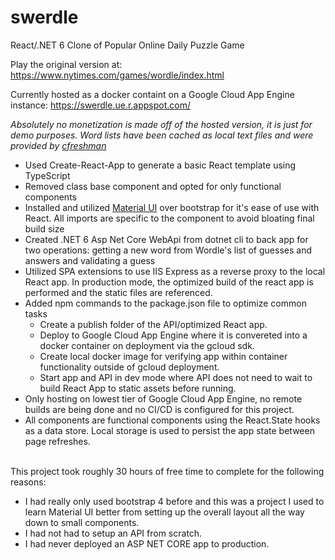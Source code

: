 # swerdle
React/.NET 6 Clone of Popular Online Daily Puzzle Game

Play the original version at: https://www.nytimes.com/games/wordle/index.html

Currently hosted as a docker containt on a Google Cloud App Engine instance: https://swerdle.ue.r.appspot.com/

*Absolutely no monetization is made off of the hosted version, it is just for demo purposes. Word lists have been cached as local text files and were provided by <a href="https://gist.github.com/cfreshman">cfreshman</a>*

<ul>
  <li>Used Create-React-App to generate a basic React template using TypeScript</li>
  <li>Removed class base component and opted for only functional components</li>
  <li>Installed and utilized <a href="https://mui.com/">Material UI</a> over bootstrap for it's ease of use with React. All imports are specific to the component to avoid bloating final build size</li>
  <li>Created .NET 6 Asp Net Core WebApi from dotnet cli to back app for two operations: getting a new word from Wordle's list of guesses and answers and validating a guess</li>
  <li>Utilized SPA extensions to use IIS Express as a reverse proxy to the local React app. In production mode, the optimized build of the react app is performed and the static files are referenced.</li>
  <li>Added npm commands to the package.json file to optimize common tasks
    <ul>
      <li> Create a publish folder of the API/optimized React app. </li>
      <li> Deploy to Google Cloud App Engine where it is convereted into a docker container on deployment via the gcloud sdk. </li>
      <li> Create local docker image for verifying app within container functionality outside of gcloud deployment. </li>
      <li> Start app and API in dev mode where API does not need to wait to build React App to static assets before running. </li>
    </ul>
  </li>
  <li>Only hosting on lowest tier of Google Cloud App Engine, no remote builds are being done and no CI/CD is configured for this project.</li>
  <li>All components are functional components using the React.State hooks as a data store. Local storage is used to persist the app state between page refreshes.</li>
</ul>

<br/>
This project took roughly 30 hours of free time to complete for the following reasons:
<ul>
  <li>I had really only used bootstrap 4 before and this was a project I used to learn Material UI better from setting up the overall layout all the way down to small components.</li>
  <li>I had not had to setup an API from scratch.</li>
  <li>I had never deployed an ASP NET CORE app to production.</li>
</ul>
